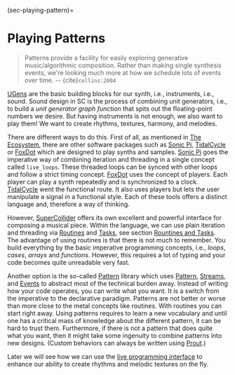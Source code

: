 (sec-playing-pattern)=
# Playing Patterns

>Patterns provide a facility for easily exploring generative music/algorithmic composition. Rather than making single synthesis events, we're looking much more at how we schedule lots of events over time. -- {cite}`collins:2004`

[UGens](sec-ugens) are the basic building blocks for our synth, i.e., instruments, i.e., sound.
Sound design in SC is the process of combining unit generators, i.e., to build a *unit generator graph function* that spits out the floating-point numbers we desire.
But having instruments is not enough, we also want to play them!
We want to create rhythms, textures, harmony, and melodies.

There are different ways to do this.
First of all, as mentioned in [The Ecosystem](sec-ecosystem), there are other software packages such as [Sonic Pi](https://sonic-pi.net/), [TidalCycle](https://tidalcycles.org/) or [FoxDot](https://foxdot.org/) which are designed to play synths and samples.
[Sonic Pi](https://sonic-pi.net/) goes the imperative way of combining iteration and threading in a single concept called ``live_loops``.
These threaded loops can be synced with other loops and follow a strict timing concept.
[FoxDot](https://foxdot.org/) uses the concept of players.
Each player can play a synth repeatedly and is synchronized to a clock.
[TidalCycle](https://tidalcycles.org/) went the functional route.
It also uses players but lets the user manipulate a signal in a functional style.
Each of these tools offers a distinct language and, therefore a way of thinking.

However, [SuperCollider](https://supercollider.github.io/) offers its own excellent and powerful interface for composing a musical piece.
Within the language, we can use plain iteration and threading via [Routines](https://doc.sccode.org/Classes/Routine.html) and [Tasks](https://doc.sccode.org/Classes/Task.html), see section [Rountines and Tasks](sec-routines-tasks).
The advantage of using routines is that there is not much to remember.
You build everything by the basic imperative programming concepts, i.e., *loops*, *cases*, *arrays* and *functions*.
However, this requires a lot of typing and your code becomes quite unreadable very fast.

Another option is the so-called [Pattern](https://doc.sccode.org/Classes/Pattern.html) library which uses [Pattern](https://doc.sccode.org/Classes/Pattern.html), [Streams](https://doc.sccode.org/Classes/Stream.html), and [Events](https://doc.sccode.org/Classes/Event.html) to abstract most of the technical burden away.
Instead of writing how your code operates, you can write what you want.
It is a switch from the imperative to the declarative paradigm.
Patterns are not better or worse than more close to the metal concepts like routines.
With routines you can start right away.
Using patterns requires to learn a new vocabulary and until one has a critical mass of knowledge about the different pattern, it can be hard to trust them.
Furthermore, if there is not a pattern that does quite what you want, then it might take some ingenuity to combine patterns into new designs. 
(Custom behaviors can always be written using [Prout](https://doc.sccode.org/Classes/Prout.html).)

Later we will see how we can use the [live programming interface](sec-live-coding) to enhance our ability to create rhythms and melodic textures on the fly.